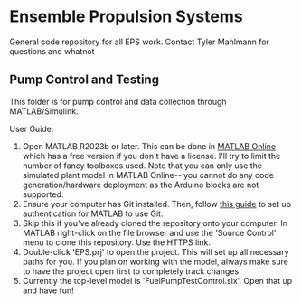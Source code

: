 # Ensemble Propulsion Systems

General code repository for all EPS work. Contact Tyler Mahlmann for questions and whatnot

## Pump Control and Testing
This folder is for pump control and data collection through MATLAB/Simulink. 

User Guide:

1. Open MATLAB R2023b or later. This can be done in [MATLAB Online](https://matlab.mathworks.com/) which has a free version if you don't have a license. I'll try to limit the number of fancy toolboxes used. Note that you can only use the simulated plant model in MATLAB Online-- you cannot do any code generation/hardware deployment as the Arduino blocks are not supported.
2. Ensure your computer has Git installed. Then, follow [this guide](https://www.mathworks.com/help/simulink/ug/set-up-git-source-control.html) to set up authentication for MATLAB to use Git.
3. Skip this if you've already cloned the repository onto your computer. In MATLAB right-click on the file browser and use the 'Source Control' menu to clone this repository. Use the HTTPS link.
4. Double-click 'EPS.prj' to open the project. This will set up all necessary paths for you. If you plan on working with the model, always make sure to have the project open first to completely track changes.
5. Currently the top-level model is 'FuelPumpTestControl.slx'. Open that up and have fun! 


